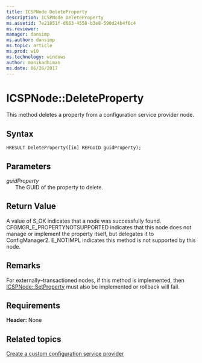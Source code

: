 ```yaml
---
title: ICSPNode DeleteProperty
description: ICSPNode DeleteProperty
ms.assetid: 7e21851f-d663-4558-b3e8-590d24b4f6c4
ms.reviewer: 
manager: dansimp
ms.author: dansimp
ms.topic: article
ms.prod: w10
ms.technology: windows
author: manikadhiman
ms.date: 06/26/2017
---
```


# ICSPNode::DeleteProperty

This method deletes a property from a configuration service provider node.

## Syntax

``` syntax
HRESULT DeleteProperty([in] REFGUID guidProperty);
```

## Parameters

<a href="" id="guidproperty"></a>*guidProperty*  
&nbsp;&nbsp;&nbsp;&nbsp;&nbsp;&nbsp;The GUID of the property to delete.

## Return Value

A value of S\_OK indicates that a node was successfully found. CFGMGR\_E\_PROPERTYNOTSUPPORTED indicates that this node does not manage or implement the property itself, but delegates it to ConfigManager2. E\_NOTIMPL indicates this method is not supported by this node.

## Remarks

For externally–transactioned nodes, if this method is implemented, then [ICSPNode::SetProperty](icspnodesetproperty.md) must also be implemented or rollback will fail.

## Requirements

**Header:** None

## Related topics

[Create a custom configuration service provider](create-a-custom-configuration-service-provider.md)

 






